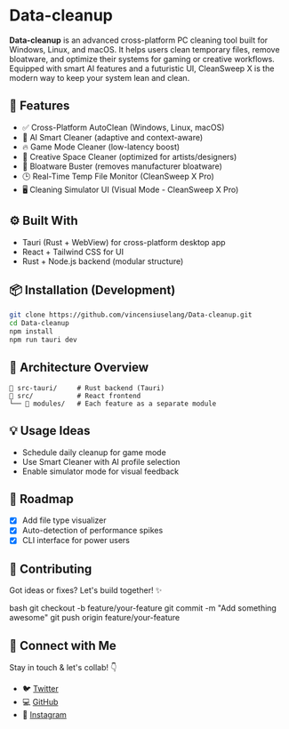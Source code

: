 # Data-cleanup

**Data-cleanup** is an advanced cross-platform PC cleaning tool built for Windows, Linux, and macOS. It helps users clean temporary files, remove bloatware, and optimize their systems for gaming or creative workflows. Equipped with smart AI features and a futuristic UI, CleanSweep X is the modern way to keep your system lean and clean.

## 🌟 Features

- ✅ Cross-Platform AutoClean (Windows, Linux, macOS)
- 🧠 AI Smart Cleaner (adaptive and context-aware)
- 🔥 Game Mode Cleaner (low-latency boost)
- 🎨 Creative Space Cleaner (optimized for artists/designers)
- 🧹 Bloatware Buster (removes manufacturer bloatware)
- 🕒 Real-Time Temp File Monitor (CleanSweep X Pro)
- 🖥️ Cleaning Simulator UI (Visual Mode - CleanSweep X Pro)

## ⚙️ Built With

- Tauri (Rust + WebView) for cross-platform desktop app
- React + Tailwind CSS for UI
- Rust + Node.js backend (modular structure)

## 📦 Installation (Development)

```bash
git clone https://github.com/vincensiuselang/Data-cleanup.git
cd Data-cleanup
npm install
npm run tauri dev
```

## 🧪 Architecture Overview

```
📁 src-tauri/     # Rust backend (Tauri)
📁 src/           # React frontend
└── 📁 modules/   # Each feature as a separate module
```

## 💡 Usage Ideas

- Schedule daily cleanup for game mode
- Use Smart Cleaner with AI profile selection
- Enable simulator mode for visual feedback

## 🚀 Roadmap

- [X] Add file type visualizer
- [X] Auto-detection of performance spikes
- [X] CLI interface for power users

## 🤝 Contributing

Got ideas or fixes? Let's build together! ✨

bash
git checkout -b feature/your-feature
git commit -m "Add something awesome"
git push origin feature/your-feature


## 📲 Connect with Me

Stay in touch & let's collab! 👇  
- 🐦 [Twitter](https://X.com/swagtutupkup)  
- 💻 [GitHub](https://github.com/vincensiuselang)  
- 📸 [Instagram](https://www.instagram.com/vincenelang)